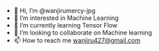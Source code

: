 - 👋 Hi, I’m @wanjirumercy-jpg
- 👀 I’m interested in Machine Learning
- 🌱 I’m currently learning Tensor Flow
- 💞️ I’m looking to collaborate on Machine learning
- 📫 How to reach me wanjiru427@gmail.com


<!---
wanjirumercy-jpg/wanjirumercy-jpg is a ✨ special ✨ repository because its `README.md` (this file) appears on your GitHub profile.
You can click the Preview link to take a look at your changes.
--->

